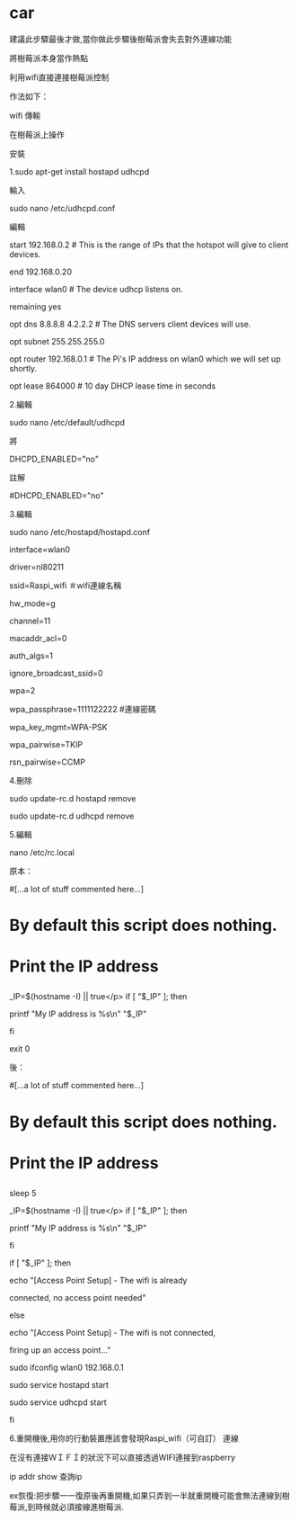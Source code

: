 # car
建議此步驟最後才做,當你做此步驟後樹莓派會失去對外連線功能</p>
將樹莓派本身當作熱點</p>
利用wifi直接連接樹莓派控制</p>
作法如下：</p>

wifi 傳輸  </p>
在樹莓派上操作</p>
安裝</p>
1.sudo apt-get install hostapd udhcpd</p>

輸入</p>
sudo nano /etc/udhcpd.conf</p>
編輯</p>
start 192.168.0.2 # This is the range of IPs that the hotspot will give to client devices.</p>
end 192.168.0.20</p>
interface wlan0 # The device udhcp listens on.</p>
remaining yes</p>
opt dns 8.8.8.8 4.2.2.2 # The DNS servers client devices will use.</p>
opt subnet 255.255.255.0</p>
opt router 192.168.0.1 # The Pi's IP address on wlan0 which we will set up shortly.</p>
opt lease 864000 # 10 day DHCP lease time in seconds</p>

2.編輯</p>
sudo nano /etc/default/udhcpd</p>
將 </p>
DHCPD_ENABLED="no"</p>
註解</p>
#DHCPD_ENABLED="no"</p>


3.編輯 </p>
sudo nano /etc/hostapd/hostapd.conf</p>

interface=wlan0</p>
driver=nl80211</p>
ssid=Raspi_wifi ＃wifi連線名稱</p>
hw_mode=g</p>
channel=11   </p>
macaddr_acl=0</p>
auth_algs=1</p>
ignore_broadcast_ssid=0</p>
wpa=2</p>
wpa_passphrase=1111122222  #連線密碼</p>
wpa_key_mgmt=WPA-PSK</p>
wpa_pairwise=TKIP</p>
rsn_pairwise=CCMP</p>


4.刪除</p>
sudo update-rc.d hostapd remove</p>
sudo update-rc.d udhcpd remove</p>

5.編輯</p>
nano /etc/rc.local</p>

原本：</p>
#[...a lot of stuff commented here...]</p>
# By default this script does nothing.</p>

# Print the IP address</p>
_IP=$(hostname -I) || true</p>
if [ "$_IP" ]; then</p>
  printf "My IP address is %s\n" "$_IP"</p>
fi</p>

exit 0</p>

後：</p>
#[...a lot of stuff commented here...]</p>
# By default this script does nothing.</p>

# Print the IP address</p>
sleep 5</p>
_IP=$(hostname -I) || true</p>
if [ "$_IP" ]; then</p>
  printf "My IP address is %s\n" "$_IP"</p>
fi</p>
</p>
if [ "$_IP" ]; then</p>
      echo "[Access Point Setup] - The wifi is already</p>
connected, no access point needed"</p>
         else</p>
      echo "[Access Point Setup] - The wifi is not connected,</p>
firing up an access point..."</p>
      sudo ifconfig wlan0 192.168.0.1</p>
      sudo service hostapd start</p>
      sudo service udhcpd start</p>
   fi</p>
</p>
6.重開機後,用你的行動裝置應該會發現Raspi_wifi（可自訂） 連線</p>

在沒有連接ＷＩＦＩ的狀況下可以直接透過WIFI連接到raspberry</p>

ip addr show 查詢ip</p>

ex恢復:把步驟一一復原後再重開機,如果只弄到一半就重開機可能會無法連線到樹莓派,到時候就必須接線進樹莓派.</p>
